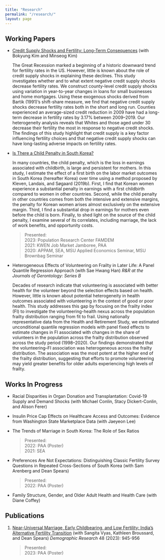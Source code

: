 ```yaml
---
title: "Research"
permalink: "/research/"
layout: page
---
```


## Working Papers
* [Credit Supply Shocks and Fertility: Long-Term Consequences](https://drive.google.com/file/d/1X7xGQ5n1e8XIMjHAyZnBrnejr586jx3N/view?usp=share_link) (with Bokyung Kim and Minseog Kim)

    The Great Recession marked a beginning of a historic downward trend for fertility rates in the US. However, little is known about the role of credit supply shocks in explaining these declines. This study investigates whether and to what extent negative credit supply shocks decrease fertility rates. We construct county-level credit supply shocks using variation in year-to-year changes in loans for small businesses and home mortgages. Using these exogenous shocks derived from Bartik (1991)’s shift-share measure, we find that negative credit supply shocks decrease fertility rates both in the short and long run. Counties experienced an average-sized credit reduction in 2009 have had a long-term decrease in fertility rates by 3.17% between 2009–2019. Our heterogeneity analysis reveals that Whites and those aged under 30 decrease their fertility the most in response to negative credit shocks. The findings of this study highlight that credit supply is a key factor influencing fertility choices and that negative credit supply shocks can have long-lasting adverse impacts on fertility rates.

  
* [Is There a Child Penalty in South Korea?](/assets/papers/naraepark_childpenalty.pdf)
  
  In many countries, the child penalty, which is the loss in earnings associated with childbirth, is large and persistent for mothers. In this study, I estimate the effect of a first birth on the labor market outcomes in South Korea (hereafter Korea) over time using a method proposed by Kleven, Landais, and Søgaard (2019b). First, I find that Korean women experience a substantial penalty in earnings with a first childbirth compared to women in other countries. Second, while the child penalty in other countries comes from both the intensive and extensive margins, the penalty for Korean women arises almost exclusively on the extensive margin. Third, I find a substantial drop in earnings for mothers even before the child is born. Finally, to shed light on the source of the child penalty, I examine several of its correlates, including marriage, the lack of work benefits, and opportunity costs.

  >Presented: <br/>
  >2023: Population Research Center FAMDEM <br/>
  >2021: KWEN Job Market Jamboree, PAA <br/>
  >2020: APPAM, SEA, MSU Applied Economics Seminar, MSU Brownbag Seminar

* Heterogeneous Effects of Volunteering on Frailty in Later Life: A Panel Quantile Regression Approach (with Sae Hwang Han) *R&R at the Journals of Gerontology: Series B*

    Decades of research indicate that volunteering is associated with better health for the volunteer beyond the selection effects based on health. However, little is known about potential heterogeneity in health outcomes associated with volunteering in the context of good or poor health. This study addresses this gap by focusing on the frailty index (FI) to investigate the volunteering-health nexus across the population frailty distribution ranging from fit to frail. Using nationally representative data from the Health and Retirement Study, we estimated unconditional quantile regression models with panel fixed effects to estimate changes in FI associated with changes in the share of volunteers in the population across the frailty distribution observed across the study period (1998–2020). Our findings demonstrated that the volunteering–FI association was heterogeneous across the frailty distribution. The association was the most potent at the higher end of the frailty distribution, suggesting that efforts to promote volunteering may yield greater benefits for older adults experiencing high levels of frailty. 

## Works In Progress

* Racial Disparities in Organ Donation and Transplantation: Covid-19 Supply and Demand Shocks (with Michael Conlin, Stacy Dickert-Conlin, and Alison Ferer)

* Insulin Price Cap Effects on Healthcare Access and Outcomes: Evidence from Washington State Marketplace Data (with Jaeyeon Lee)
  
* The Trends of Marriage in South Korea: The Role of Sex Ratios
  
  >Presented: <br/>
  >2022: PAA (Poster) <br/>
  >2021: SEA
  
* Preferences Are Not Expectations: Distinguishing Classic Fertility Survey Questions in Repeated Cross-Sections of South Korea (with Sam Arenberg and Dean Spears)
  
  >Presented: <br/>
  >2022: PAA (Poster)

* Family Structure, Gender, and Older Adult Health and Health Care (with Diane Coffey)

## Publications
1. [Near-Universal Marriage, Early Childbearing, and Low Fertility: India’s Alternative Fertility Transition](https://www.demographic-research.org/volumes/vol48/34/default.htm#:~:text=In%20contrast%20to%20countries%20that,the%20birth%20of%20two%20children.) (with Sangita Vyas, Kathleen Broussard, and Dean Spears) *Demographic Research* 48 (2023): 945-956

    >Presented: <br/>
    >2023: PAA (Poster)
